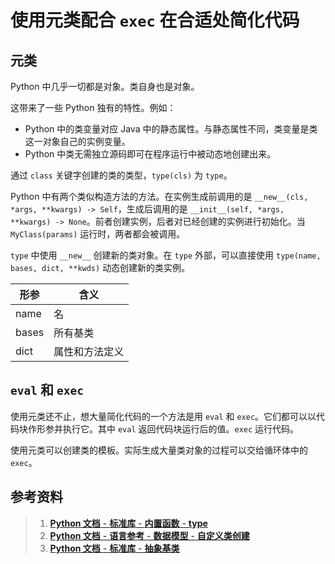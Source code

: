 # 使用元类配合 `exec` 在合适处简化代码

## 元类

Python 中几乎一切都是对象。类自身也是对象。

这带来了一些 Python 独有的特性。例如：

- Python 中的类变量对应 Java 中的静态属性。与静态属性不同，类变量是类这一对象自己的实例变量。
- Python 中类无需独立源码即可在程序运行中被动态地创建出来。

通过 `class` 关键字创建的类的类型，`type(cls)` 为 `type`。

Python 中有两个类似构造方法的方法。在实例生成前调用的是 `__new__(cls, *args, **kwargs) -> Self`，生成后调用的是 `__init__(self, *args, **kwargs) -> None`。前者创建实例，后者对已经创建的实例进行初始化。当 `MyClass(params)` 运行时，两者都会被调用。

`type` 中使用 `__new__` 创建新的类对象。在 `type` 外部，可以直接使用 `type(name, bases, dict, **kwds)` 动态创建新的类实例。


| 形参  | 含义           |
|-------|---------------|
| name  | 名            |
| bases | 所有基类     |
| dict  | 属性和方法定义 |

## `eval` 和 `exec`

使用元类还不止，想大量简化代码的一个方法是用 `eval` 和 `exec`。它们都可以以代码块作形参并执行它。其中 `eval` 返回代码块运行后的值。`exec` 运行代码。

使用元类可以创建类的模板。实际生成大量类对象的过程可以交给循环体中的 `exec`。

## 参考资料

> 1. [**Python 文档** - **标准库** - **内置函数** - **type**](https://docs.python.org/zh-cn/3.13/library/functions.html#type)
> 2. [**Python 文档** - **语言参考** - **数据模型** - **自定义类创建**](https://docs.python.org/zh-cn/3.13/reference/datamodel.html#customizing-class-creation)
> 3. [**Python 文档** - **标准库** - **抽象基类**](https://docs.python.org/zh-cn/3.13/library/abc.html#abc.ABCMeta)
